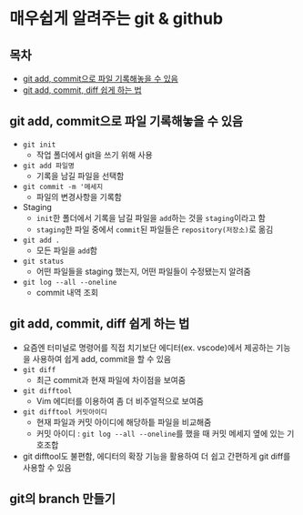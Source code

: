 # 매우쉽게 알려주는 git & github
## 목차
- [git add, commit으로 파일 기록해놓을 수 있음](#git-add-commit으로-파일-기록해놓을-수-있음)
- [git add, commit, diff 쉽게 하는 법](#git-add-commit-diff-쉽게-하는-법)
## git add, commit으로 파일 기록해놓을 수 있음
- `git init`
    - 작업 폴더에서 git을 쓰기 위해 사용
- `git add 파일명`
    - 기록을 남길 파일을 선택함
- `git commit -m '메세지`
    - 파일의 변경사항을 기록함
- Staging
    - `init`한 폴더에서 기록을 남길 파일을 `add`하는 것을 `staging`이라고 함
    - `staging`한 파일 중에서 `commit`된 파일들은 `repository(저장소)`로 옮김
- `git add .`
    - 모든 파일을 `add`함
- `git status`
    - 어떤 파일들을 staging 했는지, 어떤 파일들이 수정됐는지 알려줌
- `git log --all --oneline`
    - commit 내역 조회
## git add, commit, diff 쉽게 하는 법
- 요즘엔 터미널로 명령어를 직접 치기보단 에디터(ex. vscode)에서 제공하는 기능을 사용하여 쉽게 add, commit을 할 수 있음
- `git diff`
    - 최근 commit과 현재 파일에 차이점을 보여줌
- `git difftool`
    - Vim 에디터를 이용하여 좀 더 비주얼적으로 보여줌
- `git difftool 커밋아이디`
    - 현재 파일과 커밋 아이디에 해당하틑 파일을 비교해줌
    - 커밋 아이디 : `git log --all --oneline`를 했을 때 커밋 메세지 옆에 있는 기호조합
- git difftool도 불편함, 에디터의 확장 기능을 활용하여 더 쉽고 간편하게 git diff를 사용할 수 있음
## git의 branch 만들기
